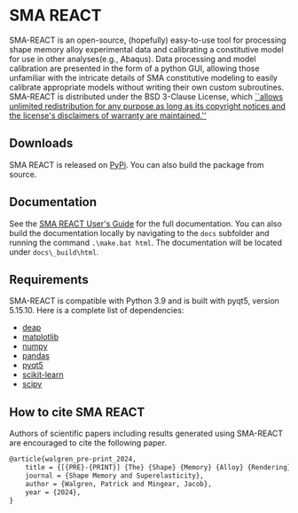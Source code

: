# SMA REACT
SMA-REACT is an open-source, (hopefully) easy-to-use
tool for processing shape memory alloy experimental data and calibrating a constitutive model for use in other analyses(e.g., Abaqus).
Data processing and model calibration are presented in the form of a python GUI, allowing those unfamiliar with the intricate details of SMA constitutive modeling to easily calibrate appropriate models without writing their own custom subroutines. 
SMA-REACT is distributed under the BSD 3-Clause License, which [``allows unlimited redistribution for any purpose as long as its copyright notices and the license's disclaimers of warranty are maintained.''](https://en.wikipedia.org/wiki/BSD_licenses)

## Downloads

SMA REACT is released on [PyPi](https://pypi.org/project/SMA-REACT/). You can also build the package from source.

## Documentation

See the [SMA REACT User's Guide](smareact.readthedocs.io) for the full documentation. You can also build the documentation locally by navigating to the ``docs`` subfolder and running the command ``.\make.bat html``.
The documentation will be located under ``docs\_build\html``.

## Requirements

SMA-REACT is compatible with Python 3.9 and is built
with pyqt5, version 5.15.10. 
Here is a complete list of dependencies:

   * [deap](https://deap.readthedocs.io/en/master/)
   * [matplotlib](https://matplotlib.org/)
   * [numpy](https://numpy.org/)
   * [pandas](https://pandas.pydata.org/)
   * [pyqt5](https://www.riverbankcomputing.com/static/Docs/PyQt5/)
   * [scikit-learn](https://scikit-learn.org/stable/)
   * [scipy](https://scipy.org/)

## How to cite SMA REACT
Authors of scientific papers including results generated using SMA-REACT are encouraged to cite the following paper.

```xml
@article{walgren_pre-print_2024,
	title = {[{PRE}-{PRINT}] {The} {Shape} {Memory} {Alloy} {Rendering} and {Calibration} {Tool} ({SMA}-{REACT})},
	journal = {Shape Memory and Superelasticity},
	author = {Walgren, Patrick and Mingear, Jacob},
	year = {2024},
}
```


